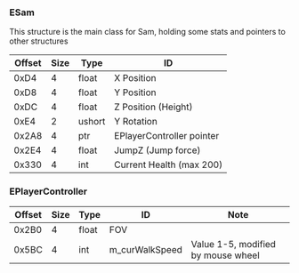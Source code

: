 ### ESam
This structure is the main class for Sam, holding some stats and pointers to other structures

| Offset | Size | Type | ID |
| --- | --- | --- | ------------|
| 0xD4 | 4 | float | X Position |
| 0xD8 | 4 | float | Y Position |
| 0xDC | 4 | float | Z Position (Height) |
| 0xE4 | 2 | ushort | Y Rotation |
| 0x2A8| 4 | ptr | EPlayerController pointer |
| 0x2E4 | 4 | float | JumpZ (Jump force) |
| 0x330 | 4 | int | Current Health (max 200) |


### EPlayerController

| Offset | Size | Type | ID | Note |
| --- | --- | --- | ------------| --- |
| 0x2B0 | 4 | float | FOV |
| 0x5BC | 4 | int | m_curWalkSpeed | Value 1-5, modified by mouse wheel |
